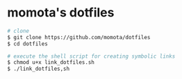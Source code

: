 momota's dotfiles
=================

```sh
# clone
$ git clone https://github.com/momota/dotfiles
$ cd dotfiles

# execute the shell script for creating symbolic links
$ chmod u+x link_dotfiles.sh
$ ./link_dotfiles,sh
```
